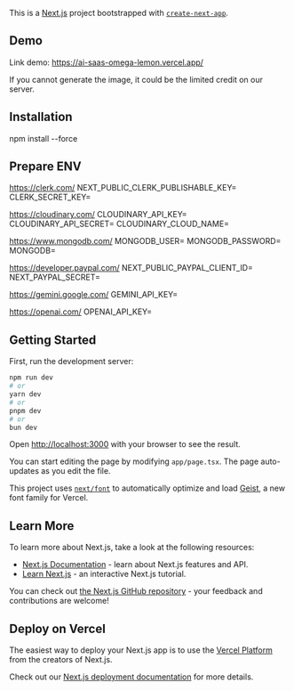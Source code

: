 This is a [Next.js](https://nextjs.org) project bootstrapped with [`create-next-app`](https://nextjs.org/docs/app/api-reference/cli/create-next-app).

## Demo

Link demo: https://ai-saas-omega-lemon.vercel.app/

If you cannot generate the image, it could be the limited credit on our server.

## Installation

npm install --force

## Prepare ENV

https://clerk.com/
NEXT_PUBLIC_CLERK_PUBLISHABLE_KEY=
CLERK_SECRET_KEY=

https://cloudinary.com/
CLOUDINARY_API_KEY=
CLOUDINARY_API_SECRET=
CLOUDINARY_CLOUD_NAME=

https://www.mongodb.com/
MONGODB_USER=
MONGODB_PASSWORD=
MONGODB=

https://developer.paypal.com/
NEXT_PUBLIC_PAYPAL_CLIENT_ID=
NEXT_PAYPAL_SECRET=

https://gemini.google.com/
GEMINI_API_KEY=

https://openai.com/
OPENAI_API_KEY=

## Getting Started

First, run the development server:

```bash
npm run dev
# or
yarn dev
# or
pnpm dev
# or
bun dev
```

Open [http://localhost:3000](http://localhost:3000) with your browser to see the result.

You can start editing the page by modifying `app/page.tsx`. The page auto-updates as you edit the file.

This project uses [`next/font`](https://nextjs.org/docs/app/building-your-application/optimizing/fonts) to automatically optimize and load [Geist](https://vercel.com/font), a new font family for Vercel.

## Learn More

To learn more about Next.js, take a look at the following resources:

- [Next.js Documentation](https://nextjs.org/docs) - learn about Next.js features and API.
- [Learn Next.js](https://nextjs.org/learn) - an interactive Next.js tutorial.

You can check out [the Next.js GitHub repository](https://github.com/vercel/next.js) - your feedback and contributions are welcome!

## Deploy on Vercel

The easiest way to deploy your Next.js app is to use the [Vercel Platform](https://vercel.com/new?utm_medium=default-template&filter=next.js&utm_source=create-next-app&utm_campaign=create-next-app-readme) from the creators of Next.js.

Check out our [Next.js deployment documentation](https://nextjs.org/docs/app/building-your-application/deploying) for more details.
